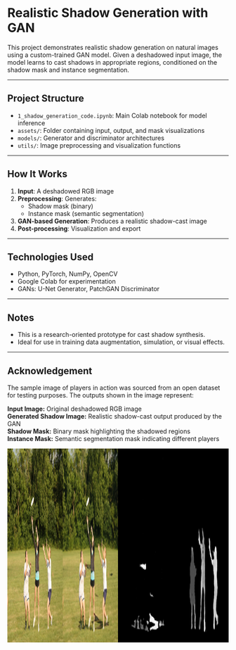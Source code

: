 # Realistic Shadow Generation with GAN

This project demonstrates realistic shadow generation on natural images using a custom-trained GAN model. Given a deshadowed input image, the model learns to cast shadows in appropriate regions, conditioned on the shadow mask and instance segmentation.

---

## Project Structure

- `1_shadow_generation_code.ipynb`: Main Colab notebook for model inference
- `assets/`: Folder containing input, output, and mask visualizations
- `models/`: Generator and discriminator architectures 
- `utils/`: Image preprocessing and visualization functions

---

## How It Works

1. **Input**: A deshadowed RGB image
2. **Preprocessing**: Generates:
   - Shadow mask (binary)
   - Instance mask (semantic segmentation)
3. **GAN-based Generation**: Produces a realistic shadow-cast image
4. **Post-processing**: Visualization and export

---

## Technologies Used

- Python, PyTorch, NumPy, OpenCV
- Google Colab for experimentation
- GANs: U-Net Generator, PatchGAN Discriminator

---

## Notes

- This is a research-oriented prototype for cast shadow synthesis.
- Ideal for use in training data augmentation, simulation, or visual effects.

---

## Acknowledgement

The sample image of players in action was sourced from an open dataset for testing purposes.
The outputs shown in the image represent:

**Input Image:** Original deshadowed RGB image  
**Generated Shadow Image:** Realistic shadow-cast output produced by the GAN  
**Shadow Mask:** Binary mask highlighting the shadowed regions  
**Instance Mask:** Semantic segmentation mask indicating different players


<img width="635" height="441" alt="Image" src="assets/output_img.png" />



